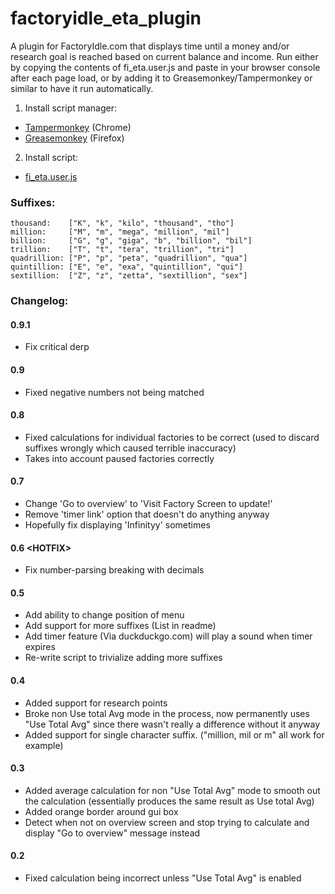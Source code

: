 # factoryidle_eta_plugin
A plugin for FactoryIdle.com that displays time until a money and/or research goal is reached based on current balance and income.
Run either by copying the contents of fi_eta.user.js and paste in your browser console after each page load, or by adding it to Greasemonkey/Tampermonkey or similar to have it run automatically.

1. Install script manager:
 - [Tampermonkey](https://tampermonkey.net/) (Chrome)
 - [Greasemonkey](https://addons.mozilla.org/en-US/firefox/addon/greasemonkey/) (Firefox)
2. Install script:
 - [fi_eta.user.js](https://github.com/Forecaster/factoryidle_eta_plugin/raw/master/fi_eta.user.js)
 
### Suffixes:
```
thousand:    ["K", "k", "kilo", "thousand", "tho"]
million:     ["M", "m", "mega", "million", "mil"]
billion:     ["G", "g", "giga", "b", "billion", "bil"]
trillion:    ["T", "t", "tera", "trillion", "tri"]
quadrillion: ["P", "p", "peta", "quadrillion", "qua"]
quintillion: ["E", "e", "exa", "quintillion", "qui"]
sextillion:  ["Z", "z", "zetta", "sextillion", "sex"]
```

### Changelog:

#### 0.9.1
 - Fix critical derp

#### 0.9
 - Fixed negative numbers not being matched

#### 0.8
 - Fixed calculations for individual factories to be correct (used to discard suffixes wrongly which caused terrible inaccuracy)
 - Takes into account paused factories correctly

#### 0.7
 - Change 'Go to overview' to 'Visit Factory Screen to update!'
 - Remove 'timer link' option that doesn't do anything anyway
 - Hopefully fix displaying 'Infinityy' sometimes

#### 0.6 \<HOTFIX>
 - Fix number-parsing breaking with decimals

#### 0.5
 - Add ability to change position of menu
 - Add support for more suffixes (List in readme)
 - Add timer feature (Via duckduckgo.com) will play a sound when timer expires
 - Re-write script to trivialize adding more suffixes

#### 0.4
 - Added support for research points
 - Broke non Use total Avg mode in the process, now permanently uses "Use Total Avg" since there wasn't really a difference without it anyway
 - Added support for single character suffix. ("million, mil or m" all work for example)
 
#### 0.3
 - Added average calculation for non "Use Total Avg" mode to smooth out the calculation (essentially produces the same result as Use total Avg)
 - Added orange border around gui box
 - Detect when not on overview screen and stop trying to calculate and display "Go to overview" message instead
 
#### 0.2
 - Fixed calculation being incorrect unless "Use Total Avg" is enabled
